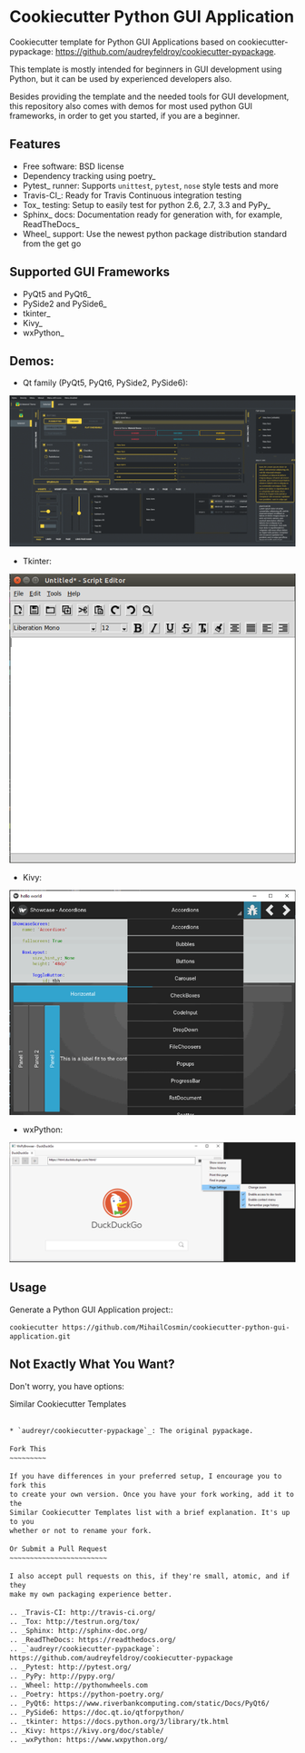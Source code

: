 Cookiecutter Python GUI Application
===================================

Cookiecutter template for Python GUI Applications based on cookiecutter-pypackage: https://github.com/audreyfeldroy/cookiecutter-pypackage.

This template is mostly intended for beginners in GUI development using Python, but it can be used by experienced developers also.

Besides providing the template and the needed tools for GUI development, this repository also comes with demos for most used python GUI frameworks, in order to get you started, if you are a beginner.

Features
-----
* Free software: BSD license
* Dependency tracking using poetry_
* Pytest_ runner: Supports `unittest`, `pytest`, `nose` style tests and more
* Travis-CI_: Ready for Travis Continuous integration testing
* Tox_ testing: Setup to easily test for python 2.6, 2.7, 3.3 and PyPy_
* Sphinx_ docs: Documentation ready for generation with, for example, ReadTheDocs_
* Wheel_ support: Use the newest python package distribution standard from the get go


Supported GUI Frameworks
-----
* PyQt5 and PyQt6_
* PySide2 and PySide6_
* tkinter_
* Kivy_
* wxPython_

Demos:
-----
* Qt family (PyQt5, PyQt6, PySide2, PySide6):

![Qt Demo](https://github.com/UN-GCPDS/qt-material/raw/master/docs/source/notebooks/_images/dark.gif)


* Tkinter:

![Text Editor](https://github.com/MihailCosmin/cookiecutter-python-gui-application/blob/main/%7B%7Bcookiecutter.project_slug%7D%7D/demo/tkinter_/text-editor.png)

* Kivy:

![Kivy](https://github.com/MihailCosmin/cookiecutter-python-gui-application/blob/main/%7B%7Bcookiecutter.project_slug%7D%7D/demo/kivy_/sample.gif)

* wxPython:

![Web Browser](https://github.com/MihailCosmin/cookiecutter-python-gui-application/blob/main/%7B%7Bcookiecutter.project_slug%7D%7D/demo/wxPython_/demo.gif)

Usage
-----

Generate a Python GUI Application project::

    cookiecutter https://github.com/MihailCosmin/cookiecutter-python-gui-application.git

Not Exactly What You Want?
--------------------------

Don't worry, you have options:

Similar Cookiecutter Templates
~~~~~~~~~~~~~~~~~~~~~~~~~~~~~~

* `audreyr/cookiecutter-pypackage`_: The original pypackage.

Fork This
~~~~~~~~~

If you have differences in your preferred setup, I encourage you to fork this
to create your own version. Once you have your fork working, add it to the
Similar Cookiecutter Templates list with a brief explanation. It's up to you
whether or not to rename your fork.

Or Submit a Pull Request
~~~~~~~~~~~~~~~~~~~~~~~~

I also accept pull requests on this, if they're small, atomic, and if they
make my own packaging experience better.

.. _Travis-CI: http://travis-ci.org/
.. _Tox: http://testrun.org/tox/
.. _Sphinx: http://sphinx-doc.org/
.. _ReadTheDocs: https://readthedocs.org/
.. _`audreyr/cookiecutter-pypackage`: https://github.com/audreyfeldroy/cookiecutter-pypackage
.. _Pytest: http://pytest.org/
.. _PyPy: http://pypy.org/
.. _Wheel: http://pythonwheels.com
.. _Poetry: https://python-poetry.org/
.. _PyQt6: https://www.riverbankcomputing.com/static/Docs/PyQt6/
.. _PySide6: https://doc.qt.io/qtforpython/
.. _tkinter: https://docs.python.org/3/library/tk.html
.. _Kivy: https://kivy.org/doc/stable/
.. _wxPython: https://www.wxpython.org/
